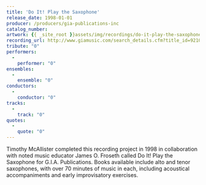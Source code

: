 ```yaml
---
title: 'Do It! Play the Saxophone'
release_date: 1998-01-01
producer: /producers/gia-publications-inc
catalog_number: 
artwork: {{ _site_root }}assets/img/recordings/do-it-play-the-saxophone.jpg
recording_url: http://www.giamusic.com/search_details.cfm?title_id=9210
tribute: "0"
performers: 
  -
    performer: "0"
ensembles: 
  -
    ensemble: "0"
conductors: 
  -
    conductor: "0"
tracks: 
  -
    track: "0"
quotes: 
  -
    quote: "0"
---
```

Timothy McAllister completed this recording project in 1998 in collaboration with noted music educator James O. Froseth called Do It! Play the Saxophone for G.I.A. Publications. Books available include alto and tenor saxophones, with over 70 minutes of music in each, including acoustical accompaniments and early improvisatory exercises.
